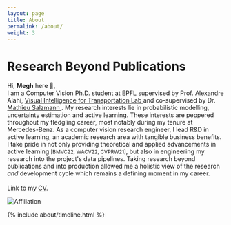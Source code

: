 ```yaml
---
layout: page
title: About
permalink: /about/
weight: 3
---
```


# Research Beyond Publications

Hi, **Megh** here :wave:,<br>
I am a Computer Vision Ph.D. student at EPFL supervised by Prof. Alexandre Alahi, <a href="https://www.epfl.ch/labs/vita/" target="_blank"> Visual Intelligence for Transportation Lab </a> and co-supervised by Dr. <a href="https://scholar.google.com/citations?user=n-B0jr4AAAAJ&hl=en" target="_blank"> Mathieu Salzmann </a>. My research interests lie in probabilistic modelling, uncertainty estimation and active learning. These interests are peppered throughout my fledgling  career, most notably during my tenure at Mercedes-Benz. As a computer vision research engineer, I lead R&D in active learning, an academic research area with tangible business benefits. I take pride in not only providing theoretical and applied advancements in active learning <small>[BMVC22, WACV22, CVPRW21]</small>, but also in engineering my research into the project's data pipelines. Taking research beyond publications and into production allowed me a holistic view of the research <i>and</i> development cycle which remains a defining moment in my career. <br><br>
	Link to my <a href="https://meghshukla.github.io/files/MeghShukla_CV.pdf" target="_blank">CV</a>.

![Affiliation](https://raw.githubusercontent.com/meghshukla/meghshukla.github.io/master/files/images/affiliation.png)

<div class="row">
{% include about/timeline.html %}
</div>